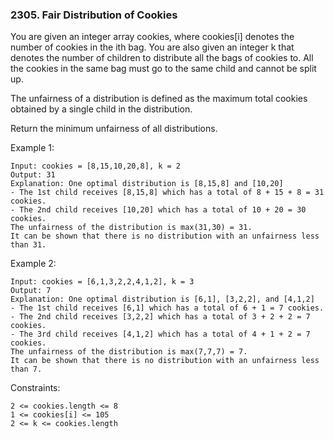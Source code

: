 ### 2305. Fair Distribution of Cookies

You are given an integer array cookies, where cookies[i] denotes the number of cookies in the ith bag. You are also given an integer k that denotes the number of children to distribute all the bags of cookies to. All the cookies in the same bag must go to the same child and cannot be split up.

The unfairness of a distribution is defined as the maximum total cookies obtained by a single child in the distribution.

Return the minimum unfairness of all distributions.



Example 1:

    Input: cookies = [8,15,10,20,8], k = 2
    Output: 31
    Explanation: One optimal distribution is [8,15,8] and [10,20]
    - The 1st child receives [8,15,8] which has a total of 8 + 15 + 8 = 31 cookies.
    - The 2nd child receives [10,20] which has a total of 10 + 20 = 30 cookies.
    The unfairness of the distribution is max(31,30) = 31.
    It can be shown that there is no distribution with an unfairness less than 31.

Example 2:

    Input: cookies = [6,1,3,2,2,4,1,2], k = 3
    Output: 7
    Explanation: One optimal distribution is [6,1], [3,2,2], and [4,1,2]
    - The 1st child receives [6,1] which has a total of 6 + 1 = 7 cookies.
    - The 2nd child receives [3,2,2] which has a total of 3 + 2 + 2 = 7 cookies.
    - The 3rd child receives [4,1,2] which has a total of 4 + 1 + 2 = 7 cookies.
    The unfairness of the distribution is max(7,7,7) = 7.
    It can be shown that there is no distribution with an unfairness less than 7.



Constraints:

    2 <= cookies.length <= 8
    1 <= cookies[i] <= 105
    2 <= k <= cookies.length
